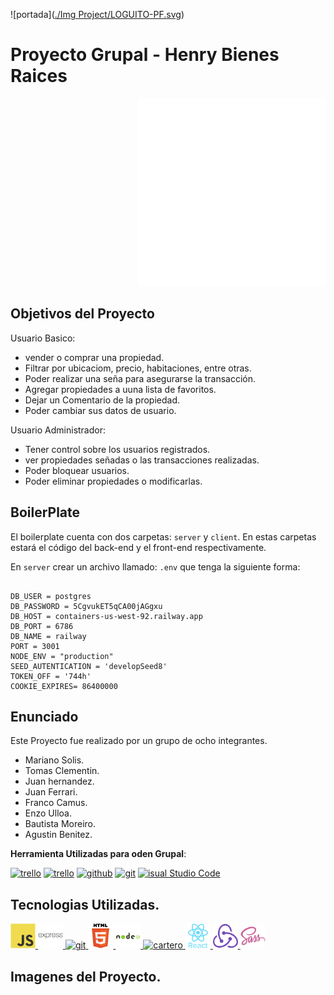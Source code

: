 ![portada]([./Img Project/LOGUITO-PF.svg](https://zamponepropiedades.com.ar/images/notas/20200604134553107_productividad-agencia-inmobiliaria-2-e1571754106299.jpg))

# Proyecto Grupal - Henry Bienes Raices

<p align="right">
  <img height="300" src="./Img Project/LOGUITO-PF.svg" />
</p>

## Objetivos del Proyecto

Usuario Basico:
- vender o comprar una propiedad.
- Filtrar por ubicaciom, precio, habitaciones, entre otras.
- Poder realizar una seña para asegurarse la transacción. 
- Agregar propiedades a uuna lista de favoritos.
- Dejar un Comentario de la propiedad.
- Poder cambiar sus datos de usuario.

Usuario Administrador:
- Tener control sobre los usuarios registrados.
- ver propiedades señadas o las transacciones realizadas.
- Poder bloquear usuarios.
- Poder eliminar propiedades o modificarlas.

## BoilerPlate

El boilerplate cuenta con dos carpetas: `server` y `client`. En estas carpetas estará el código del back-end y el front-end respectivamente.

En `server` crear un archivo llamado: `.env` que tenga la siguiente forma:

```env

DB_USER = postgres
DB_PASSWORD = 5CgvukET5qCA00jAGgxu
DB_HOST = containers-us-west-92.railway.app
DB_PORT = 6786
DB_NAME = railway
PORT = 3001
NODE_ENV = "production"
SEED_AUTENTICATION = 'developSeed8'
TOKEN_OFF = '744h'
COOKIE_EXPIRES= 86400000

```

## Enunciado

Este Proyecto fue realizado por un grupo de ocho integrantes.

- Mariano Solis.
- Tomas Clementin.
- Juan hernandez.
- Juan Ferrari.
- Franco Camus.
- Enzo Ulloa.
- Bautista Moreiro.
- Agustin Benitez.

__Herramienta Utilizadas para oden Grupal__:

<a href="https://www.figma.com/"><img src="https://cdn-icons-png.flaticon.com/512/5968/5968705.png" alt="trello" width="40" height="40"></a>
<a href="https://trello.com/"><img src="https://cdn-icons-png.flaticon.com/512/174/174874.png" alt="trello" width="40" height="40"></a>
<a href="https://github.com/"><img src="https://cdn-icons-png.flaticon.com/512/25/25657.png" alt="github" width="40" height="40"></a>
<a href="https://git-scm.com/"><img src="https://cdn-icons-png.flaticon.com/512/4494/4494740.png" alt="git" width="40" height="40"></a>
<a href="https://code.visualstudio.com/"><img src="https://cdn-icons-png.flaticon.com/512/5968/5968389.png" alt="isual Studio Code" width="40" height="40"></a>

## Tecnologias Utilizadas.

 <a href="https://developer.mozilla.org/en-US/docs/Web/JavaScript" target="_blank" rel="noreferrer"> <img src="https://raw.githubusercontent.com/devicons/devicon/master/icons/javascript/javascript-original.svg" alt="javascript" width="40" height="40"/> </a> 
<a href="https://expressjs.com" target="_blank" rel="noreferrer"> <img src="https://raw.githubusercontent.com/devicons/devicon/master/icons/express/express-original-wordmark.svg" alt="express" width="40" height="40"/> </a>
<a href="https://git-scm.com/" target="_blank" rel="noreferrer"> <img src="https://www.vectorlogo.zone/logos/git-scm/git-scm-icon.svg" alt="git" width="40" height="40"/> </a> 
<a href="https://www.w3.org/html/" target="_blank" rel="noreferrer"> <img src="https://raw.githubusercontent.com/devicons/devicon/master/icons/html5/html5-original-wordmark.svg" alt="html5" width="40" height="40"/> </a> 
<a href="https://nodejs.org" target="_blank" rel="noreferrer"> <img src="https://raw.githubusercontent.com/devicons/devicon/master/icons/nodejs/nodejs-original-wordmark.svg" alt="nodejs" width="40" height="40"/> </a> 
<a href="https://postman.com" target="_blank" rel="noreferrer"> <img src="https://www.vectorlogo.zone/logos/getpostman/getpostman-icon.svg" alt="cartero" width="40" height="40"/> </a> 
<a href="https://reactjs.org/" target="_blank" rel="noreferrer"> <img src="https://raw.githubusercontent.com/devicons/devicon/master/icons/react/react-original-wordmark.svg" alt="react" width="40" height="40"/> </a> 
<a href="https://redux.js.org" target="_blank" rel="noreferrer"> <img src="https://raw.githubusercontent.com/devicons/devicon/master/icons/redux/redux-original.svg" alt="redux" width="40" height="40"/> </a> 
<a href="https://sass-lang.com" target="_blank" rel="noreferrer"> <img src="https://raw.githubusercontent.com/devicons/devicon/master/icons/sass/sass-original.svg" alt="sass" width="40" height="40"/> </a></p>



## Imagenes del Proyecto.


